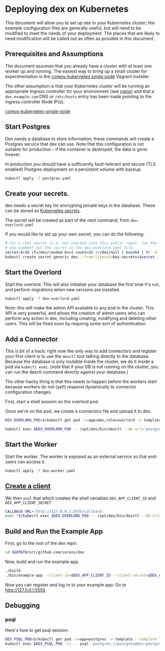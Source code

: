 # Deploying dex on Kubernetes

This document will allow you to set up dex in your Kubernetes cluster; the example configuration files are generally useful, but will need to be modified to meet the needs of your deployment. The places that are likely to need modification will be called out as often as possible in this document.

## Prerequisites and Assumptions

The document assumes that you already have a cluster with at least one worker up and running. The easiest way to bring up a small cluster for experimentation is the [coreos-kubernetes single node](coreos-kubernetes-single-node) Vagrant installer.

The other assumption is that your Kubernetes cluster will be running an appropriate Ingress controller for your environment (see [nginx](https://github.com/kubernetes/contrib/tree/master/ingress/controllers/nginx)) and that a `dex.example.com` DNS or `/etc/hosts` entry has been made pointing to the ingress controller Node IP(s).

[coreos-kubernetes-single-node](https://github.com/coreos/coreos-kubernetes/blob/master/single-node/README.md)

## Start Postgres

Dex needs a database to store information; these commands will create a Postgres service that dex can use. Note that this configuration is not suitable for production - if the container is destroyed, the data is gone forever. 

In production you should have a sufficiently fault-tolerant and secure (TLS enabled) Postgres deployment on a persistent volume with backup.

```sh
kubectl apply -f postgres.yaml
```

## Create your secrets.

dex needs a secret key for encrypting private keys in the database. These can be stored as [Kubernetes secrets][k8s-secrets].

[k8s-secrets]: http://kubernetes.io/v1.0/docs/user-guide/secrets.html

The secret will be created as part of the next command, from `dex-overlord.yaml`

If you would like to set up your own secret, you can do the following:

```sh
# For a real secret (i.e. not checked into this public repo), run the following
# and comment out the secret in the dex-overlord.yaml file.
secret=$(dd if=/dev/random bs=1 count=32 2>/dev/null | base64 | tr -d '\n' > key-secrets)
kubectl create secret generic dex --from-literal=key-secrets=$secret
```

## Start the Overlord

Start the overlord. This will also initialize your database the first time it's run, and perform migrations when new versions are installed.

```sh
kubectl apply -f dex-overlord.yaml
```

Note: this will make the admin API available to any pod in the cluster. This API is very powerful, and allows the creation of admin users who can perform any action in dex, including creating, modifying and deleting other users. This will be fixed soon by requirng some sort of authentication.

## Add a Connector

This is bit of a hack; right now the only way to add connectors and register
your first client is to use the `dexctl` tool talking directly to the
database. Because the database is only routable inside the cluster, we do it
inside a pod via `kubectl exec`. (note that if your DB is not running on the cluster, you can run the dexctl command directly against your database.)

The other hacky thing is that this needs to happen before the workers start because workers do not (yet!) respond dynamically to connector configuration changes.

First, start a shell session on the overlord pod.

Once we're on the pod, we create a connectors file and upload it to dex.
```sh
DEX_OVERLORD_POD=$(kubectl get pod -l=app=dex,role=overlord -o template --template "{{ (index .items 0).metadata.name }}")

kubectl exec $DEX_OVERLORD_POD -- /opt/dex/bin/dexctl --db-url='postgres://postgres@dex-postgres:5432/postgres?sslmode=disable' set-connector-configs '/etc/dex-connectors/connector.json'
```

## Start the Worker

Start the worker. The worker is exposed as an external service so that end-users can access it.

```sh
kubectl apply -f dex-worker.yaml
```

## [Create a client](https://github.com/coreos/dex#registering-clients)

We then `eval` that which creates the shell variables `DEX_APP_CLIENT_ID` and `DEX_APP_CLIENT_SECRET`

```sh
CALLBACK_URL='http://127.0.0.1:5555/callback'
eval "$(kubectl exec $DEX_OVERLORD_POD -- /opt/dex/bin/dexctl --db-url='postgres://postgres@dex-postgres:5432/postgres?sslmode=disable' new-client $CALLBACK_URL )"
```

## Build and Run the Example App

First, go to the root of the dex repo:

```sh
cd $GOPATH/src/github.com/coreos/dex
```

Now, build and run the example app.

```sh
./build
./bin/example-app --client-id=$DEX_APP_CLIENT_ID --client-secret=$DEX_APP_CLIENT_SECRET --discovery=http://dex.example.com
```

Now you can register and log-in to your example app: Go to http://127.0.0.1:5555

## Debugging

### psql

Here's how to get psql session.
```sh
DEX_PSQL_POD=$(kubectl get pod -l=app=postgres -o template --template "{{ (index .items 0).metadata.name }}")
kubectl exec $DEX_PSQL_POD -ti -- psql 'postgres://postgres@dex-postgres:5432/postgres?sslmode=disable'
```
